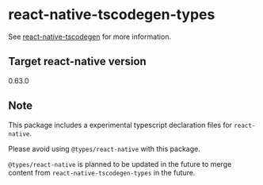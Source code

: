 # react-native-tscodegen-types

See [react-native-tscodegen](https://www.npmjs.com/package/react-native-tscodegen) for more information.

## Target react-native version

0.63.0

## Note

This package includes a experimental typescript declaration files for `react-native`.

Please avoid using `@types/react-native` with this package.

`@types/react-native` is planned to be updated in the future to merge content from `react-native-tscodegen-types` in the future.
